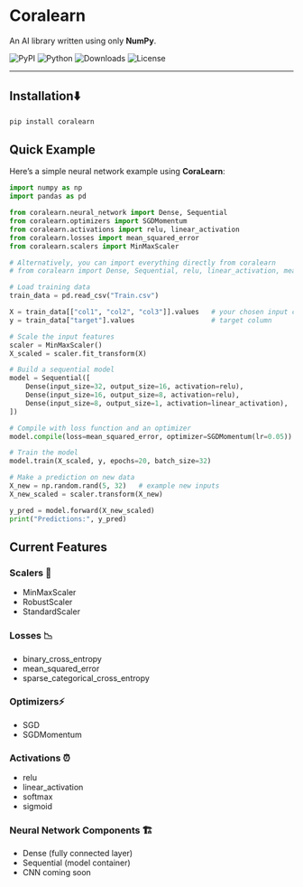 # Coralearn
An AI library written using only **NumPy**.

![PyPI](https://img.shields.io/pypi/v/coralearn)
![Python](https://img.shields.io/pypi/pyversions/coralearn)
![Downloads](https://img.shields.io/pypi/dm/coralearn)
![License](https://img.shields.io/github/license/Coralap/CoraLearn)

---

## Installation⬇️
```bash
pip install coralearn
```

## Quick Example

Here’s a simple neural network example using **CoraLearn**:

```python
import numpy as np
import pandas as pd

from coralearn.neural_network import Dense, Sequential
from coralearn.optimizers import SGDMomentum
from coralearn.activations import relu, linear_activation
from coralearn.losses import mean_squared_error
from coralearn.scalers import MinMaxScaler

# Alternatively, you can import everything directly from coralearn
# from coralearn import Dense, Sequential, relu, linear_activation, mean_squared_error, SGDMomentum, MinMaxScaler

# Load training data
train_data = pd.read_csv("Train.csv")

X = train_data[["col1", "col2", "col3"]].values   # your chosen input columns
y = train_data["target"].values                   # target column

# Scale the input features
scaler = MinMaxScaler()
X_scaled = scaler.fit_transform(X)

# Build a sequential model
model = Sequential([
    Dense(input_size=32, output_size=16, activation=relu),
    Dense(input_size=16, output_size=8, activation=relu),
    Dense(input_size=8, output_size=1, activation=linear_activation),
])

# Compile with loss function and an optimizer
model.compile(loss=mean_squared_error, optimizer=SGDMomentum(lr=0.05))

# Train the model
model.train(X_scaled, y, epochs=20, batch_size=32)

# Make a prediction on new data
X_new = np.random.rand(5, 32)   # example new inputs
X_new_scaled = scaler.transform(X_new)

y_pred = model.forward(X_new_scaled)
print("Predictions:", y_pred)
```

## Current Features

### Scalers 🔢 
- MinMaxScaler
- RobustScaler
- StandardScaler

### Losses 📉
- binary_cross_entropy
- mean_squared_error
- sparse_categorical_cross_entropy

### Optimizers⚡ 
- SGD
- SGDMomentum

### Activations ⏰
- relu
- linear_activation
- softmax
- sigmoid

### Neural Network Components 🏗️ 
- Dense (fully connected layer)
- Sequential (model container)
- CNN coming soon
